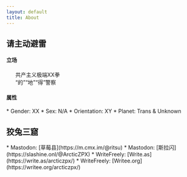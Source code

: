 ```yaml
---
layout: default
title: About
---
```


<h2>请主动避雷</h2>
<h4>立场</h4>
<ul>
共产主义极端XX拳<br>
“的”“地”“得”警察
</ul>
<h4>属性</h4>
* Gender: XX
* Sex: N/A
* Orientation: XY
* Planet: Trans & Unknown
<h2>狡兔三窟</h2>
* Mastodon: [草莓县](https://m.cmx.im/@ritsu)
* Mastodon: [斯拉闪](https://slashine.onl/@ArcticZPX)
* WriteFreely: [Write.as](https://write.as/arcticzpx/)
* WriteFreely: [Writee.org](https://writee.org/arcticzpx/)

